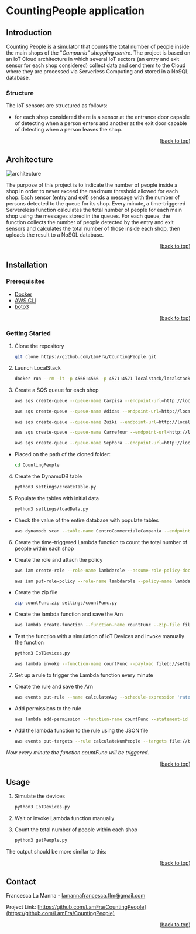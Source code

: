 <div id="top"></div>

# CountingPeople application
## Introduction
Counting People is a simulator that counts the total number of people 
inside the main shops of the "_Campania_" _shopping centre_. The project is based on an IoT Cloud architecture in which several IoT sectors 
(an entry and exit sensor for each shop considered) collect data and send them 
to the Cloud where they are processed via Serverless Computing and stored in 
a NoSQL database. 

### Structure 

The IoT sensors are structured as follows:
- for each shop considered there is a sensor at the entrance door capable of detecting when a person enters and another 
at the exit door capable of detecting when a person leaves the shop.

<p align="right">(<a href="#top">back to top</a>)</p>

## Architecture

![architecture](https://github.com/LamFra/CountingPeople/blob/main/img/architecture.PNG?raw=true)

The purpose of this project is to indicate the 
number of people inside a shop in order to never exceed the maximum threshold allowed for each shop. 
Each sensor (entry and exit) sends a message with the number of persons detected to the queue for its shop.
Every minute, a time-triggered Servereless function calculates the total number of people for each main shop
using the messages stored in the queues. For each queue, the function collects
the number of people detected by the entry and exit sensors and calculates 
the total number of those inside each shop, then uploads the result to a NoSQL 
database.

<p align="right">(<a href="#top">back to top</a>)</p>

## Installation
### Prerequisites

* [Docker](https://docs.docker.com/get-docker/)
* [AWS CLI](https://docs.aws.amazon.com/cli/latest/userguide/getting-started-install.html)
* [boto3](https://boto3.amazonaws.com/v1/documentation/api/latest/guide/quickstart.html)

<p align="right">(<a href="#top">back to top</a>)</p>

### Getting Started

1. Clone the repository
   ```sh
   git clone https://github.com/LamFra/CountingPeople.git
   ```
2. Launch LocalStack
   ```sh
   docker run --rm -it -p 4566:4566 -p 4571:4571 localstack/localstack
   ```
3. Create a SQS queue for each shop
   ```sh
   aws sqs create-queue --queue-name Carpisa --endpoint-url=http://localhost:4566
   ```   
    ```sh
   aws sqs create-queue --queue-name Adidas --endpoint-url=http://localhost:4566
   ```  
    ```sh
   aws sqs create-queue --queue-name Zuiki --endpoint-url=http://localhost:4566
   ```  
    ```sh
   aws sqs create-queue --queue-name Carrefour --endpoint-url=http://localhost:4566
   ```  
    ```sh
   aws sqs create-queue --queue-name Sephora --endpoint-url=http://localhost:4566
   ``` 
- Placed on the path of the cloned folder:
    ```sh
   cd CountingPeople
   ``` 
   
4. Create the DynamoDB table
   ```sh
   python3 settings/createTable.py
   ``` 
5. Populate the tables with initial data
    ```sh
   python3 settings/loadData.py
   ``` 
- Check the value of the entire database with populate tables
    ```sh
   aws dynamodb scan --table-name CentroCommercialeCampania --endpoint-url=http://localhost:4566
   ``` 
6. Create the time-triggered Lambda function to count the total number of people within each shop
- Create the role and attach the policy  
    ```sh
  aws iam create-role --role-name lambdarole --assume-role-policy-document file://settings/role.json --query 'Role.Arn' --endpoint-url=http://localhost:4566
   ``` 
    ```sh
  aws iam put-role-policy --role-name lambdarole --policy-name lambdapolicy --policy-document file://settings/policy.json --endpoint-url=http://localhost:4566
   ``` 
- Create the zip file
   ```sh
  zip countFunc.zip settings/countFunc.py
   ``` 
- Create the lambda function and save the Arn
    ```sh
  aws lambda create-function --function-name countFunc --zip-file fileb://countFunc.zip --handler countFunc.lambda_handler --runtime python3.6 --role arn:aws:iam::000000000000:role/lambdarole --endpoint-url=http://localhost:4566
   ``` 
- Test the function with a simulation of IoT Devices and invoke manually the function
    ```sh
  python3 IoTDevices.py
   ``` 
    ```sh
  aws lambda invoke --function-name countFunc --payload fileb://settings/shop.json out --endpoint-url=http://localhost:4566
   ``` 
7. Set up a rule to trigger the Lambda function every minute
- Create the rule and save the Arn
    ```sh
  aws events put-rule --name calculateAvg --schedule-expression 'rate(1 minutes)' --endpoint-url=http://localhost:4566
   ``` 
- Add permissions to the rule 
    ```sh
  aws lambda add-permission --function-name countFunc --statement-id calculateNumPeople --action 'lambda:InvokeFunction' --principal events.amazonaws.com --source-arn arn:aws:events:us-east-2:000000000000:rule/countFunc --endpoint-url=http://localhost:4566
   ```
- Add the lambda function to the rule using the JSON file 
   ```sh
  aws events put-targets --rule calculateNumPeople --targets file://target.json --endpoint-url=http://localhost:4566
   ``` 
_Now every minute the function countFunc will be triggered._

<p align="right">(<a href="#top">back to top</a>)</p>


## Usage
1. Simulate the devices
    ```sh
   python3 IoTDevices.py
    ```
2. Wait or invoke Lambda function manually

3. Count the total number of people within each shop
   ```sh
   python3 getPeople.py
    ```
The output should be more similar to this: 


<p align="right">(<a href="#top">back to top</a>)</p>


<!-- CONTACT -->
## Contact

Francesca La Manna - lamannafrancesca.flm@gmail.com

Project Link: [https://github.com/LamFra/CountingPeople](https://github.com/LamFra/CountingPeople)

<p align="right">(<a href="#top">back to top</a>)</p>
